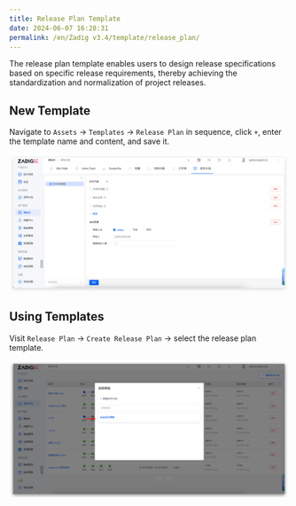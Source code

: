 ```yaml
---
title: Release Plan Template
date: 2024-06-07 16:28:31
permalink: /en/Zadig v3.4/template/release_plan/
---
```


The release plan template enables users to design release specifications based on specific release requirements, thereby achieving the standardization and normalization of project releases.

## New Template

Navigate to `Assets` → `Templates` → `Release Plan` in sequence, click `+`, enter the template name and content, and save it.

![Use the Release Plan Template](../../../../_images/release_template_1.png)

## Using Templates

Visit `Release Plan` → `Create Release Plan` → select the release plan template.

![Use the Release Plan Template](../../../../_images/release_template_2.png)